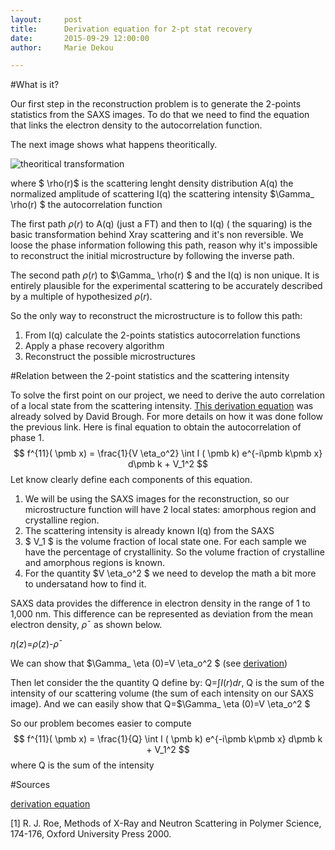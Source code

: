 ```yaml
---
layout:     post
title:      Derivation equation for 2-pt stat recovery
date:       2015-09-29 12:00:00
author:     Marie Dekou

---
```

<!-- Start Writing Below in Markdown -->


#What is it?

Our first step in the reconstruction problem is to generate the 2-points statistics from the SAXS images. To do that we need to find the equation that links the electron density to the autocorrelation function.

The next image shows what happens theoritically.

![theoritical transformation]({{site.url}}/MIC-polymers/img/posts/transformation)

where $ \rho(r)$ is the scattering lenght density distribution
           A(q) the normalized amplitude of scattering 
           I(q) the scattering intensity
           $\Gamma_  \rho(r) $ the autocorrelation function 

The first path  $\rho(r)$ to A(q) (just a FT) and then to I(q) ( the squaring) is the basic transformation behind Xray scattering and it's non reversible. We loose the phase information following this path, reason why it's impossible to reconstruct the initial microstructure by following the inverse path.

The second path $\rho(r)$ to $\Gamma_  \rho(r) $ and the I(q) is non unique. It is entirely plausible for the experimental scattering to be accurately described by a multiple of hypothesized $\rho(r)$.

So the only way to reconstruct the microstructure is to follow this path:
1. From I(q) calculate the 2-points statistics autocorrelation functions 
2. Apply a phase recovery algorithm 
3. Reconstruct the possible microstructures

#Relation between the 2-point statistics and the scattering intensity

To solve the first point on our project, we need to derive the auto correlation of a local state from the scattering intensity. [This derivation equation](http://nbviewer.ipython.org/github/phelpsforpresident/MIC-XRD-Polymer/blob/gh-pages/notebooks/Relationship_between_XRD_and_Autocorrelation.ipynb)  was already solved by David Brough. For more details on how it was done follow the previous link.
Here is final equation to obtain the autocorrelation of phase 1. 
$$ f^{11}( \pmb x) = \frac{1}{V \eta_o^2} \int I ( \pmb k) e^{-i\pmb k\pmb x} d\pmb k + V_1^2 $$
Let know clearly define each components of this equation.

1. We will be using the SAXS images for the reconstruction, so our microstructure function will have 2 local states: amorphous region and crystalline region.
2. The scattering intensity is already known I(q) from the SAXS
3. $ V_1 $ is the volume fraction of local state one. For each sample we have the percentage of crystallinity. So the volume fraction of crystalline and amorphous regions is known.
4. For the quantity  $V \eta_o^2 $ we need to develop the math a bit more to undersatand how to find it.

SAXS data provides the difference in electron density in the range of 1 to 1,000 nm. This difference can be represented as deviation from the mean electron density, $ρ¯$ as shown below.

$\eta(z)$=$ρ(z)$-$ρ¯$

We can show that  $\Gamma_  \eta $(0) =$V \eta_o^2 $  (see [derivation](http://nbviewer.ipython.org/github/phelpsforpresident/MIC-XRD-Polymer/blob/gh-pages/notebooks/Relationship_between_XRD_and_Autocorrelation.ipynb))

Then let consider the the quantity Q define by:
Q=$\int  I(r)dr$, Q is the sum of the intensity of our scattering volume (the sum of each intensity on our SAXS image).
And we can easily show that Q=$\Gamma_  \eta $(0)=$V \eta_o^2 $ 

So our problem becomes easier to compute 
 $$ f^{11}( \pmb x) = \frac{1}{Q} \int I ( \pmb k) e^{-i\pmb k\pmb x} d\pmb k + V_1^2 $$
 where Q is the sum of the intensity

#Sources 

[derivation equation](http://nbviewer.ipython.org/github/phelpsforpresident/MIC-XRD-Polymer/blob/gh-pages/notebooks/Relationship_between_XRD_and_Autocorrelation.ipynb)

[1] R. J. Roe, Methods of X-Ray and Neutron Scattering in Polymer Science, 174-176, Oxford University Press 2000.
